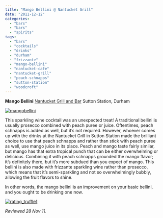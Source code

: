```yaml
---
title: "Mango Bellini @ Nantucket Grill"
date: "2011-12-12"
categories: 
  - "bars"
  - "bars"
  - "spirits"
tags: 
  - "bars"
  - "cocktails"
  - "drinks"
  - "durham"
  - "frizzante"
  - "mango-bellini"
  - "nantucket-cafe"
  - "nantucket-grill"
  - "peach-schnapps"
  - "sutton-station"
  - "woodcroft"
---
```


**Mango Bellini** [Nantucket Grill and Bar](http://www.nantucketcafeandgrill.com/) Sutton Station, Durham

[![](http://s3.amazonaws.com/thegourmez-wpmedia/2011/12/mangobellini.jpg "mangobellini")](http://s3.amazonaws.com/thegourmez-wpmedia/2011/12/mangobellini.jpg)

This sparkling wine cocktail was an unexpected treat! A traditional bellini is usually prosecco combined with peach puree or juice. Oftentimes, peach schnapps is added as well, but it’s not required. However, whoever comes up with the drinks at the Nantucket Grill in Sutton Station made the brilliant choice to use that peach schnapps and rather than stick with peach puree as well, use mango juice in its place. Peach and mango taste fairly similar, but mango has that extra tropical punch that can be either overwhelming or delicious. Combining it with peach schnapps grounded the mango flavor; it’s definitely there, but it’s more subdued than you expect of mango. This bellini is also made with frizzante sparkling wine rather than prosecco, which means that it’s semi-sparkling and not so overwhelmingly bubbly, allowing the fruit flavors to shine.

In other words, the mango bellini is an improvement on your basic bellini, and you ought to be drinking one now.

[![](http://s3.amazonaws.com/thegourmez-wpmedia/2009/02/rating_truffle1.gif "rating_truffle1")](http://s3.amazonaws.com/thegourmez-wpmedia/2009/02/rating_truffle1.gif)

_Reviewed 28 Nov 11._
